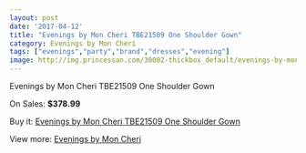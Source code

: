 ```yaml
---
layout: post
date: '2017-04-12'
title: "Evenings by Mon Cheri TBE21509 One Shoulder Gown"
category: Evenings by Mon Cheri
tags: ["evenings","party","brand","dresses","evening"]
image: http://img.princessan.com/30002-thickbox_default/evenings-by-mon-cheri-tbe21509-one-shoulder-gown.jpg
---
```

Evenings by Mon Cheri TBE21509 One Shoulder Gown

On Sales: **$378.99**
<a href="https://www.princessan.com/en/13683-evenings-by-mon-cheri-tbe21509-one-shoulder-gown.html"><amp-img layout="responsive" width="600" height="600" src="//img.princessan.com/30002-thickbox_default/evenings-by-mon-cheri-tbe21509-one-shoulder-gown.jpg" alt="Evenings by Mon Cheri TBE21509 One Shoulder Gown 0" /></a>
<a href="https://www.princessan.com/en/13683-evenings-by-mon-cheri-tbe21509-one-shoulder-gown.html"><amp-img layout="responsive" width="600" height="600" src="//img.princessan.com/30004-thickbox_default/evenings-by-mon-cheri-tbe21509-one-shoulder-gown.jpg" alt="Evenings by Mon Cheri TBE21509 One Shoulder Gown 1" /></a>
<a href="https://www.princessan.com/en/13683-evenings-by-mon-cheri-tbe21509-one-shoulder-gown.html"><amp-img layout="responsive" width="600" height="600" src="//img.princessan.com/30003-thickbox_default/evenings-by-mon-cheri-tbe21509-one-shoulder-gown.jpg" alt="Evenings by Mon Cheri TBE21509 One Shoulder Gown 2" /></a>

Buy it: [Evenings by Mon Cheri TBE21509 One Shoulder Gown](https://www.princessan.com/en/13683-evenings-by-mon-cheri-tbe21509-one-shoulder-gown.html "Evenings by Mon Cheri TBE21509 One Shoulder Gown")

View more: [Evenings by Mon Cheri](https://www.princessan.com/en/101- "Evenings by Mon Cheri")